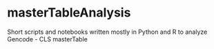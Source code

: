 # masterTableAnalysis
Short scripts and notebooks written mostly in Python and R to analyze Gencode - CLS masterTable
